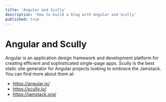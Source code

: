 ```yaml
---
title: 'Angular and Scully'
description: 'How to build a blog with Angular and Scully'
published: true
---
```


# Angular and Scully

Angular is an application design framework and development platform for creating efficient and sophisticated single-page apps.
Scully is the best static site generator for Angular projects looking to embrace the Jamstack.
You can find more about them at:
 - https://angular.io/
 - https://scully.io/
 - https://jamstack.org/
